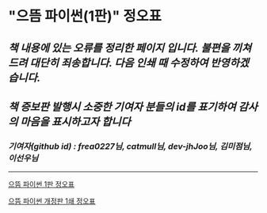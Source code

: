 # "으뜸 파이썬(1판)" 정오표
## *책 내용에 있는 오류를 정리한 페이지 입니다. 불편을 끼쳐드려 대단히 죄송합니다. 다음 인쇄 때 수정하여 반영하겠습니다.*
## *책 증보판 발행시 소중한 기여자 분들의 id를 표기하여 감사의 마음을 표시하고자 합니다*
### *기여자(github id) : frea0227님, catmull님, dev-jhJoo님, 김미점님, 이선우님*
---
[으뜸 파이썬 1판 정오표](https://github.com/dongupak/Prime-Python/blob/master/errata/Prime_Python_errata_1st_ed.md)

[으뜸 파이썬 개정판 1쇄 정오표](https://github.com/dongupak/Prime-Python/blob/master/errata/으뜸_파이썬(개정판)_1쇄_정오표v1.pdf)

